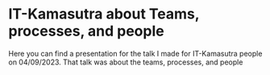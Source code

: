 # IT-Kamasutra about Teams, processes, and people
Here you can find a presentation for the talk I made for IT-Kamasutra people on 04/09/2023. That talk was about the teams, processes, and people
